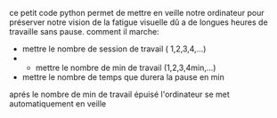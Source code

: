 ce petit code python permet de mettre en veille notre ordinateur pour préserver notre vision de la fatigue visuelle dû a de longues heures de travaille sans pause.
comment il marche:
- mettre le nombre de session de travail ( 1,2,3,4,...)
- - mettre le nombre de min de travail (1,2,3,4min,...)
-  mettre le nombre de temps que durera la pause en min

aprés le nombre de min de travail épuisé l'ordinateur se met automatiquement en veille

